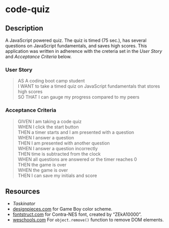 # code-quiz

## Description
A JavaScript powered quiz.  The quiz is timed (75 sec.), has several questions on JavaScript fundamentals, and saves high scores.  This application was written in adherence with the creteria set in the *User Story* and *Acceptance Criteria* below.
  
### User Story
> AS A coding boot camp student  
> I WANT to take a timed quiz on JavaScript fundamentals that stores high scores  
> SO THAT I can gauge my progress compared to my peers  
  
### Acceptance Criteria
> GIVEN I am taking a code quiz  
> WHEN I click the start button  
> THEN a timer starts and I am presented with a question  
> WHEN I answer a question  
> THEN I am presented with another question  
> WHEN I answer a question incorrectly  
> THEN time is subtracted from the clock  
> WHEN all questions are answered or the timer reaches 0  
> THEN the game is over  
> WHEN the game is over  
> THEN I can save my initials and score


## Resources
- *Taskinator*
- [designpieces.com](https://www.designpieces.com/palette/game-boy-original-color-palette-hex-and-rgb/) for Game Boy color scheme.
- [fontstruct.com](https://fontstruct.com/fontstructions/show/1916535/contra-nes) for Contra-NES font, created by “ZEkA10000”.
- [weschools.com](https://www.w3schools.com/jsref/met_element_remove.asp) For `object.remove()` function to remove DOM elements. 

